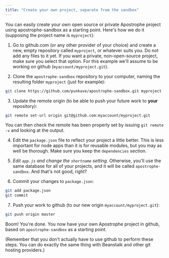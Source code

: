 ```yaml
---
title: "Create your own project, separate from the sandbox"
---
```


You can easily create your own open source or private Apostrophe project using apostrophe-sandbox as a starting point. Here's how we do it (supposing the project name is `myproject`):

1. Go to github.com (or any other provider of your choice) and create a new, empty repository called `myproject`, or whatever suits you. Do not add any files to it yet. If you want a private, non-open-source project, make sure you select that option. For this example we'll assume to be working on github (`myaccount/myproject.git`).

2. Clone the `apostrophe-sandbox` repository to your computer, naming the resulting folder `myproject` (just for example):

```bash
git clone https://github.com/punkave/apostrophe-sandbox.git myproject
```

3. Update the remote origin (to be able to push your future work to **your** repository):

```bash
git remote set-url origin git@github.com:myaccount/myproject.git
```

   You can then check the remote has been properly set by issuing `git remote -v` and looking at the output.

4. Edit the `package.json` file to reflect your project a little better. This is less important for node apps than it is for reusable modules, but you may as well be thorough. Make sure you keep the `dependencies` section.

5. *Edit `app.js` and change the `shortname` setting*. Otherwise, you'll use the same database for all of your projects, and it will be called `apostrophe-sandbox`. And that's not good, right?

6. Commit your changes to `package.json`:

```bash
git add package.json
git commit
```

7. Push your work to github (to our new origin `myaccount/myproject.git`):

```bash
git push origin master
```

Boom! You're done. You now have your own Apostrophe project in github, based on `apostrophe-sandbox` as a starting point.

(Remember that you don't actually have to use github to perform these steps. You can do exactly the same thing with Beanstalk and other git hosting providers.)

